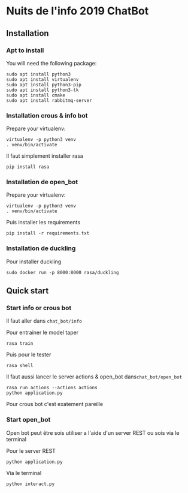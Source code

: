 # Nuits de l'info 2019 ChatBot

## Installation

### Apt to install

You will need the following package:
    
    sudo apt install python3
    sudo apt install virtualenv
    sudo apt install python3-pip
    sudo apt install python3-tk
    sudo apt install cmake
    sudo apt install rabbitmq-server

### Installation crous & info bot

Prepare your virtualenv:

    virtualenv -p python3 venv
    . venv/bin/activate

Il faut simplement installer rasa
    
    pip install rasa

### Installation de open_bot

Prepare your virtualenv:

    virtualenv -p python3 venv
    . venv/bin/activate

Puis installer les requirements

    pip install -r requirements.txt

### Installation de duckling

Pour installer duckling

    sudo docker run -p 8000:8000 rasa/duckling

## Quick start

### Start info or crous bot

Il faut aller dans `chat_bot/info`

Pour entrainer le model taper

    rasa train
    
Puis pour le tester

    rasa shell
    
Il faut aussi lancer le server actions & open_bot dans`chat_bot/open_bot`

    rasa run actions --actions actions
    python application.py
    
 
Pour crous bot c'est exatement pareille

### Start open_bot

Open bot peut être sois utiliser a l'aide d'un server REST ou sois via le terminal

Pour le server REST

    python application.py

Via le terminal 

    python interact.py
